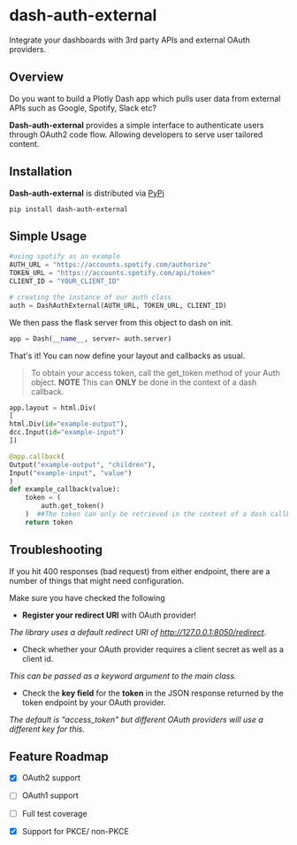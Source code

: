 # dash-auth-external

 Integrate your dashboards with 3rd party APIs and external OAuth providers. 

## Overview

Do you want to build a Plotly Dash app which pulls user data from external APIs such as Google, Spotify, Slack etc?

**Dash-auth-external** provides a simple interface to authenticate users through OAuth2 code flow. Allowing developers to serve user tailored content. 

## Installation
**Dash-auth-external** is distributed via [PyPi](https://pypi.org/project/dash-auth-external/)

```
pip install dash-auth-external
```
## Simple Usage
```python
#using spotify as an example
AUTH_URL = "https://accounts.spotify.com/authorize"
TOKEN_URL = "https://accounts.spotify.com/api/token"
CLIENT_ID = "YOUR_CLIENT_ID"

# creating the instance of our auth class
auth = DashAuthExternal(AUTH_URL, TOKEN_URL, CLIENT_ID)
```
We then pass the flask server from this object to dash on init.
```python
app = Dash(__name__, server= auth.server)
```
That's it! You can now define your layout and callbacks as usual. 
> To obtain your access token, call the get_token method of your Auth object.
> **NOTE** This can **ONLY** be done in the context of a dash callback.
```python
app.layout = html.Div(
[
html.Div(id="example-output"), 
dcc.Input(id="example-input")
])

@app.callback(
Output("example-output", "children"),
Input("example-input", "value")
)
def example_callback(value):
    token = (
        auth.get_token()
    )  ##The token can only be retrieved in the context of a dash callback
    return token
```
## Troubleshooting

If you hit 400 responses (bad request) from either endpoint, there are a number of things that might need configuration.

Make sure you have checked the following 

-  **Register your redirect URI** with OAuth provider! 

*The library uses a default redirect URI of http://127.0.0.1:8050/redirect*.

- Check whether your OAuth provider requires a client secret as well as a client id. 

*This can be passed as a keyword argument to the main class.*

- Check the **key field** for the **token** in the JSON response returned by the token endpoint by your OAuth provider.

*The default is "access_token" but different OAuth providers will use a different key for this.*


## Feature Roadmap

- [x] OAuth2 support
- [ ] OAuth1 support 
- [ ] Full test coverage
- [x] Support for PKCE/ non-PKCE










